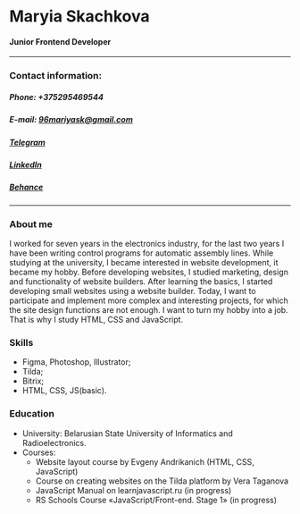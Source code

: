 # Maryia Skachkova
#### Junior Frontend Developer

---
### Contact information:
##### Phone: +375295469544
##### E-mail: 96mariyask@gmail.com
##### [Telegram](https://t.me/mariyaweb)
##### [LinkedIn](https://www.linkedin.com/in/maryia-skachkova/)
##### [Behance](https://www.behance.net/maryiaskachkova)
---

### About me
I worked for seven years in the electronics industry, for the last two years I have been writing control programs for automatic assembly lines. While studying at the university, I became interested in website development, it became my hobby. Before developing websites, I studied marketing, design and functionality of website builders. After learning the basics, I started developing small websites using a website builder. Today, I want to participate and implement more complex and interesting projects, for which the site design functions are not enough. I want to turn my hobby into a job. That is why I study HTML, CSS and JavaScript.

### Skills
* Figma, Photoshop, Illustrator;
* Tilda;
* Bitrix;
* HTML, CSS, JS(basic).

### Education
* University: Belarusian State University of Informatics and Radioelectronics.
* Courses:
    - Website layout course by Evgeny Andrikanich (HTML, CSS, JavaScript)
    - Course on creating websites on the Tilda platform by Vera Taganova
    - JavaScript Manual on learnjavascript.ru (in progress)
    - RS Schools Course «JavaScript/Front-end. Stage 1» (in progress)
